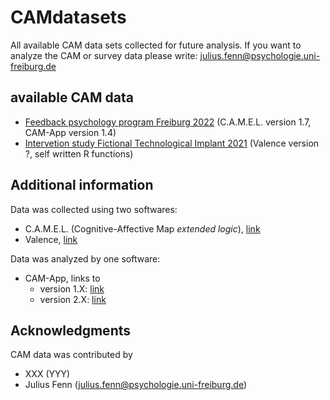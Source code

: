 # CAMdatasets
All available CAM data sets collected for future analysis. If you want to analyze the CAM or survey data please write: <julius.fenn@psychologie.uni-freiburg.de>


## available CAM data
- [Feedback psychology program Freiburg 2022](/Feedback%20psychology%20program%20Freiburg%202022) (C.A.M.E.L. version 1.7, CAM-App version 1.4)
- [Intervetion study Fictional Technological Implant 2021](/Intervetion%20study%20Fictional%20Technological%20Implant%202021) (Valence version ?, self written R functions)


## Additional information

Data was collected using two softwares: 
- C.A.M.E.L. (Cognitive-Affective Map *extended logic*), [link](https://camgalaxy.github.io/)
- Valence, [link](https://cam1.psychologie.uni-freiburg.de/)

Data was analyzed by one software:
- CAM-App, links to
    - version 1.X: [link](https://fennapps.shinyapps.io/shinyCAMELv01/)
    - version 2.X: [link](https://fennapps.shinyapps.io/shinyCAMEL_v02/)


## Acknowledgments

CAM data was contributed by
- XXX (YYY)
- Julius Fenn (<julius.fenn@psychologie.uni-freiburg.de>)
